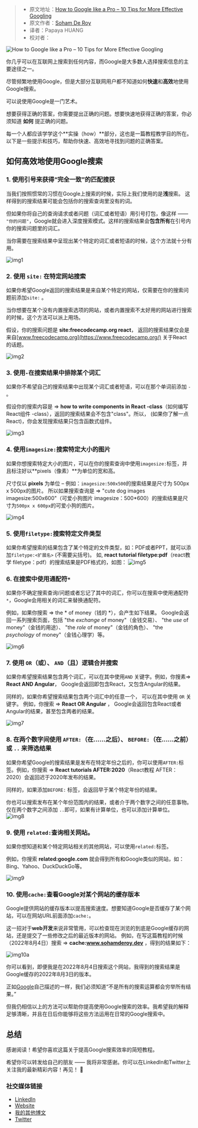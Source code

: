 > -  原文地址：[How to Google like a Pro – 10 Tips for More Effective Googling](https://www.freecodecamp.org/news/how-to-google-like-a-pro-10-tips-for-effective-googling/)
> -  原文作者：[Soham De Roy](https://www.freecodecamp.org/news/author/sohamderoy/)
> -  译者：Papaya HUANG
> -  校对者：

![How to Google like a Pro – 10 Tips for More Effective Googling](https://www.freecodecamp.org/news/content/images/size/w2000/2022/08/Group-61.png)

你几乎可以在互联网上搜索到任何内容，而Google是大多数人选择搜索信息的主要途径之一。

尽管频繁地使用Google，但是大部分互联网用户都不知道如何**快速**和**高效**地使用Google搜索。

可以说使用Google是一门艺术。

想要获得正确的答案，你需要提出正确的问题。想要快速地获得正确的答案，你必须知道 **如何** 提正确的问题。

每一个人都应该学学这个**实操（how）**部分，这也是一篇教程教学目的所在。 以下是一些提示和技巧，帮助你快速、高效地寻找到问题的正确答案。

## 如何高效地使用Google搜索

### 1\. 使用引号来获得“完全一致”的匹配搜获

当我们按照惯常的习惯在Google上搜索的时候，实际上我们使用的是**浅**搜索。 这样得到的搜索结果可能会包括你的搜索查询里没有的词。

但如果你将自己的查询请求或者问题（词汇或者短语）用引号打包，像这样 —— `"你的问题"`，Google就会进入深度搜索模式。这样的搜索结果会**包含所有**在引号内你的搜索问题里的词汇。

当你需要在搜索结果中呈现出某个特定的词汇或者短语的时候，这个方法就十分有用。

![img1](https://www.freecodecamp.org/news/content/images/2022/08/img1.PNG)

### 2\. 使用 `site:` 在特定网站搜索

如果你希望Google返回的搜索结果是来自某个特定的网站，仅需要在你的搜索问题前添加`site:` 。

当你想要在某个没有内置搜索选项的网站，或者内置搜索不太好用的网站进行搜索的时候，这个方法可以派上用场。

假设，你的搜索问题是 **site:freecodecamp.org react**， 返回的搜索结果仅会是来自[www.freecodecamp.org](https://www.freecodecamp.org/) 关于React的话题。

![img2](https://www.freecodecamp.org/news/content/images/2022/08/img2.PNG)

### 3\. 使用`-`在搜索结果中排除某个词汇

如果你不希望自己的搜索结果中出现某个词汇或者短语，可以在那个单词前添加 `-` 。

假设你的搜索内容是 => **how to write components in React -class**（如何编写React组件 -class），返回的搜索结果会不包含"class"。所以， (如果你了解一点React)，你会发现搜索结果只包含函数式组件。

![img3](https://www.freecodecamp.org/news/content/images/2022/08/img3.PNG)

### 4\. 使用`imagesize:`搜索特定大小的图片

如果你想搜索特定大小的图片，可以在你的搜索查询中使用`imagesize:`标签，并且标注好以**pixels（像素）**为单位的宽和高。

尺寸仅以 **pixels** 为单位 – 例如：`imagesize:500x500`的搜索结果是尺寸为 500px x 500px的图片。 所以如果搜索查询是 => "cute dog images imagesize:500x600"（可爱小狗图片 imagesize：500*600）的搜索结果是尺寸为`500px x 600px`的可爱小狗的图片。

![img4](https://www.freecodecamp.org/news/content/images/2022/08/img4.PNG)

### 5\. 使用`filetype:`搜索特定文件类型

如果你希望搜索的结果包含了某个特定的文件类型，如：PDF或者PPT，就可以添加`filetype:<扩展名>` (不需要尖括号)。 如, **react tutorial filetype:pdf**（react教学 filetype：pdf）的搜索结果是PDF格式的，如图：
![img5](https://www.freecodecamp.org/news/content/images/2022/08/img5.PNG)

### 6\. 在搜索中使用通配符`*`

如果你不确定搜索查询/问题或者忘记了其中的词汇，你可以在搜索中使用通配符`*`，Google会用相关的词汇来替换通配符。

例如，如果你搜索 => the \* of money（钱的 *），会产生如下结果。 Google会返回一系列搜索页面，包括 "the _exchange_ of money"（金钱交易）、 "the _use_ of money"（金钱的用途）、 "the _role_ of money"（金钱的角色）、 "the _psychology_ of money"（金钱心理学）等。

![img6](https://www.freecodecamp.org/news/content/images/2022/08/img6.PNG)

### 7\. 使用 `OR`（或）、 `AND`（且）逻辑合并搜索

如果你希望搜索结果包含两个词汇，可以在其中使用`AND` 关键字。例如，你搜素=> **React AND Angular**， Google会返回即包含React，又包含Angular的结果。

同样的，如果你希望搜索结果包含两个词汇中的任意一个， 可以在其中使用 `OR` 关键字。 例如，你搜索 => **React OR Angular** ， Google会返回包含React或者Angular的结果，甚至包含两者的结果。

![img7](https://www.freecodecamp.org/news/content/images/2022/08/img7.PNG)

### 8\. 在两个数字间使用 `AFTER:`（在……之后）、 `BEFORE:`（在……之前） 或 `..` 来筛选结果

如果你希望Google的搜索结果是发布在特定年份之后的，你可以使用`AFTER:`标签。例如，你搜索 => **React tutorials AFTER:2020**（React教程 AFTER：2020）会返回迟于2020年发布的结果。

同样的，如果添加`BEFORE:` 标签，会返回早于某个特定年份的结果。

你也可以搜索发布在某个年份范围内的结果，或者介于两个数字之间的任意事物。仅在两个数字之间添加 `..`即可，如果有计算单位，也可以添加计算单位。
![img8](https://www.freecodecamp.org/news/content/images/2022/08/img8.PNG)

### 9\. 使用 `related:`查询相关网站。

如果你想知道和某个特定网站相关的其他网站，可以使用`related:`标签。

例如，你搜索 **related:google.com** 就会得到所有和Google类似的网站，如：Bing、Yahoo、DuckDuckGo等。

![img9](https://www.freecodecamp.org/news/content/images/2022/08/img9.PNG)

### 10\. 使用`cache:`查看Google对某个网站的缓存版本

Google提供网站的缓存版本以提高搜索速度。想要知道Google是否缓存了某个网站，可以在网站URL前面添加`cache:`。

这一招对于**web开发**来说非常管用，可以检查现在浏览的到底是Google缓存的网站，还是提交了一些修改之后的最近版本的网站。 例如，在写这篇教程的时候（2022年8月4日）搜索 => **cache:www.sohamderoy.dev** ，得到的结果如下：

![img10a](https://www.freecodecamp.org/news/content/images/2022/08/img10a.png)

你可以看到，即便我是在2022年8月4日搜索这个网站，我得到的搜索结果是Google缓存的2022年8月3日的版本。

正如[Google](https://support.google.com/websearch/answer/2466433?visit_id=637790664879774647-1036329470&p=adv_pages_similar&hl=en&rd=1)自己描述的一样，我们必须知道“不是所有的搜索运算都会穷举所有结果。”

但我仍相信以上的方法可以帮助你提高使用Google搜索的效率。我希望我的解释足够清晰，并且在日后你能够将这些方法运用在日常的Google搜索中。

## 总结

感谢阅读！希望你喜欢这篇关于提高Google搜索效率的简短教程。

希望你可以转发给自己的朋友 —— 我将非常感谢。你可以在LinkedIn和Twitter上关注我的最新精彩内容！再见！ 🖖

### 社交媒体链接

-   [LinkedIn](https://www.linkedin.com/feed/)
-   [Website](https://www.sohamderoy.dev/)
-   [我的其他博文](https://blogs.sohamderoy.dev)
-   [Twitter](https://twitter.com/_sohamderoy)
